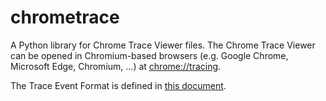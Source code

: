 # chrometrace

A Python library for Chrome Trace Viewer files. The Chrome Trace Viewer can be opened in
Chromium-based browsers (e.g. Google Chrome, Microsoft Edge, Chromium, ...) at [chrome://tracing](chrome://tracing/).

The Trace Event Format is defined in
[this document](https://docs.google.com/document/d/1CvAClvFfyA5R-PhYUmn5OOQtYMH4h6I0nSsKchNAySU).
